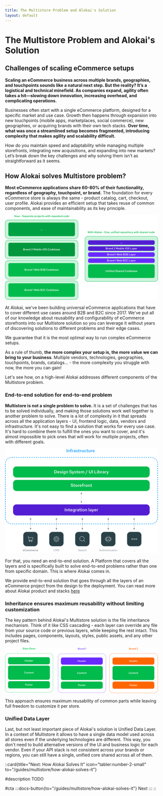```yaml
---
title: The Multistore Problem and Alokai's Solution
layout: default
---
```


# The Multistore Problem and Alokai's Solution

## Challenges of scaling eCommerce setups

**Scaling an eCommerce business across multiple brands, geographies, and touchpoints sounds like a natural next step. But the reality? It’s a logistical and technical minefield. As companies expand, agility often takes a hit—slowing down innovation, increasing overhead, and complicating operations.**

Businesses often start with a single eCommerce platform, designed for a specific market and use case. Growth then happens through expansion into new touchpoints (mobile apps, marketplaces, social commerce), new geographies, or acquiring brands with their own tech stacks. **Over time, what was once a streamlined setup becomes fragmented, introducing complexity that makes agility and scalability difficult.**

How do you maintain speed and adaptability while managing multiple storefronts, integrating new acquisitions, and expanding into new markets? Let’s break down the key challenges and why solving them isn’t as straightforward as it seems.


## How Alokai solves Multistore problem?

**Most eCommerce applications share 60-80% of their functionality, regardless of geography, touchpoint, or brand.** The foundation for every eCommerce store is always the same - product catalog, cart, checkout, user profile. Alokai provides an efficient setup that takes reuse of common components, and ease of maintainability as its key principle.

<img src="../img/reusable-core.svg" alt="From multiple repositories into a unified codebase with reusable code" class="mx-auto">


At Alokai, we've been building universal eCommerce applications that have to cover different use cases around B2B and B2C since 2017. We've put all of our knowledge about reusability and configurability of eCommerce storefronts into our Multistore solution so you can leverage it without years of discovering solutions to different problems and their edge cases.

We guarantee that it is the most optimal way to run complex eCommerce setups.

As a rule of thumb, **the more complex your setup is, the more value we can bring to your business**. Multiple vendors, technologies, geographies, touchpoints, brands, catalogs... - the more complexity you struggle with now, the more you can gain!

Let's see how, on a high-level Alokai addresses different components of the Multistore problem.

### End-to-end solution for end-to-end problem

**Multistore is not a single problem to solve.** It is a set of challenges that has to be solved individually, and making those solutions work well together is another problem to solve. There is a lot of complexity in it that spreads across all the application layers - UI, frontend logic, data, vendors and infrastructure. It's not easy to find a solution that works for every use case. It's hard to combine them to fulfill the ones you want to cover, and it's almost impossible to pick ones that will work for multiple projects, often with different goals.

<img src="../img/end-to-end-solution.svg" alt="End-to-end solution for ecommerce and multistore" class="mx-auto">

For that, you need an end-to-end solution. A Platform that covers all the layers and is specifically built to solve end-to-end problems rather than one from specific domain. This is where Alokai comes in.

We provide end-to-end solution that goes through all the layers of an eCommerce project from the design to the deployment. You can read more about Alokai product and stacks [here](general#our-products)


### Inheritance ensures maximum reusability without limiting customization




The key pattern behind Alokai's Multistore solution is the file inheritance mechanism. Think of it like CSS cascading - each layer can override any file from your source code or previous layers, while keeping the rest intact. This includes pages, components, layouts, styles, public assets, and any other project files.

<img src="../img/inheritance-simplified.png" alt="Alokai Multistore's Inheritance Mechanism" class="mx-auto">

This approach ensures maximum reusability of common parts while leaving full freedom to customize it per store.

### Unified Data Layer

Last, but not least important piece of Alokai's solution is Unified Data Layer. In a context of Multistore it allows to have a single data model used across all stores even if the underlying technologies are different. This way, you don't need to build alternative versions of the UI and business logic for each vendor. Even if your API stack is not consistent across your brands or regions, you can still have a single, unified core shared across all of them.

::card{title="Next: How Alokai Solves It" icon="tabler:number-2-small" to="/guides/multistore/how-alokai-solves-it"}    

#description
TODO

#cta
:::docs-button{to="/guides/multistore/how-alokai-solves-it"}
Next
:::
::
